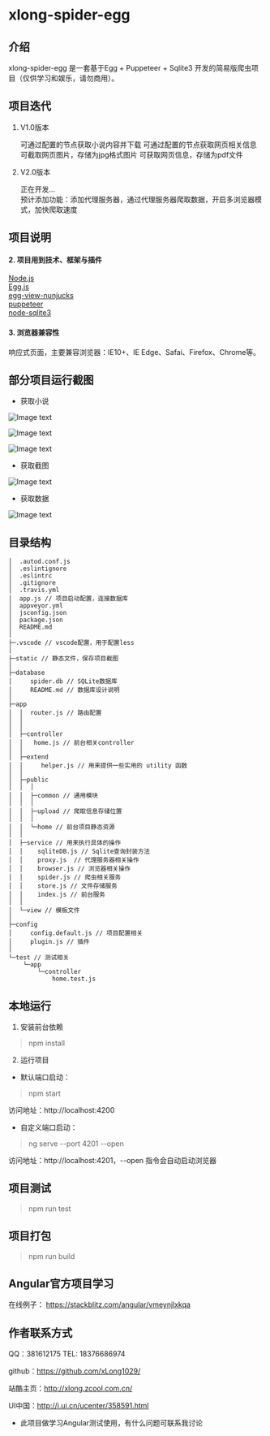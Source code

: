 # xlong-spider-egg

## 介绍

xlong-spider-egg 是一套基于Egg + Puppeteer + Sqlite3 开发的简易版爬虫项目（仅供学习和娱乐，请勿商用）。

## 项目迭代

1. V1.0版本

    可通过配置的节点获取小说内容并下载
    可通过配置的节点获取网页相关信息
    可截取网页图片，存储为jpg格式图片
    可获取网页信息，存储为pdf文件

2. V2.0版本

    正在开发...  
    预计添加功能：添加代理服务器，通过代理服务器爬取数据，开启多浏览器模式，加快爬取速度

## 项目说明

#### 2. 项目用到技术、框架与插件
[Node.js](https://github.com/nodejs)  
[Egg.js](https://github.com/eggjs)   
[egg-view-nunjucks](https://github.com/eggjs/egg-view-nunjucks)  
[puppeteer](https://github.com/GoogleChrome/puppeteer)  
[node-sqlite3](https://github.com/mapbox/node-sqlite3)  

#### 3. 浏览器兼容性
响应式页面，主要兼容浏览器：IE10+、IE Edge、Safai、Firefox、Chrome等。

## 部分项目运行截图

* 获取小说

![Image text](static/images/screen-1.gif)

![Image text](static/images/screen-2.gif)

![Image text](static/images/screen-3.gif)

* 获取截图

![Image text](static/images/screen-4.gif)

* 获取数据

![Image text](static/images/screen-5.gif)


## 目录结构

```
│  .autod.conf.js
│  .eslintignore
│  .eslintrc
│  .gitignore
│  .travis.yml
│  app.js // 项目启动配置，连接数据库
│  appveyor.yml
│  jsconfig.json
│  package.json
│  README.md
│
├─.vscode // vscode配置，用于配置less
│
├─static // 静态文件，保存项目截图
│
├─database
│     spider.db // SQLite数据库
│     README.md // 数据库设计说明
│
├─app
│  │  router.js // 路由配置
│  │
│  │
│  ├─controller
│  │   home.js // 前台相关controller
│  │
│  ├─extend
│  │     helper.js // 用来提供一些实用的 utility 函数
│  │
│  ├─public
│  │  │
│  │  ├─common // 通用模块
│  │  │
│  │  ├─upload // 爬取信息存储位置
│  │  │
│  │  └─home // 前台项目静态资源
│  │
│  ├─service // 用来执行具体的操作
│  │    sqliteDB.js // Sqlite查询封装方法
│  │    proxy.js  // 代理服务器相关操作
│  │    browser.js // 浏览器相关操作 
│  │    spider.js // 爬虫相关服务
│  │    store.js // 文件存储服务 
│  │    index.js // 前台服务
│  │
│  └─view // 模板文件
│
├─config
│     config.default.js // 项目配置相关
│     plugin.js // 插件
│
└─test // 测试相关
    └─app
        └─controller
            home.test.js
```

## 本地运行
1. 安装前台依赖
> npm install

2. 运行项目
* 默认端口启动：
> npm start

访问地址：http://localhost:4200

* 自定义端口启动：
> ng serve --port 4201 --open

访问地址：http://localhost:4201，--open 指令会自动启动浏览器

## 项目测试
> npm run test

## 项目打包
> npm run build

## Angular官方项目学习
在线例子： https://stackblitz.com/angular/vmeynjlxkqa

## 作者联系方式

QQ：381612175
TEL: 18376686974

github：https://github.com/xLong1029/

站酷主页：http://xlong.zcool.com.cn/

UI中国：http://i.ui.cn/ucenter/358591.html

* 此项目做学习Angular测试使用，有什么问题可联系我讨论